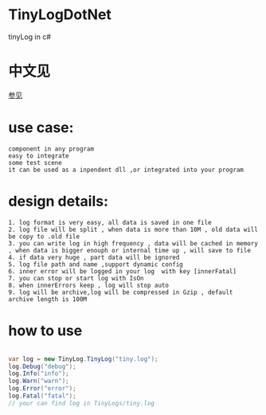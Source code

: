 ﻿# TinyLogDotNet
tinyLog in c#

# 中文见
[参见](https://github.com/apporoad/TinyLogDotNet/blob/master/README_CN.md "detail")

# use case:
	component in any program  
	easy to integrate  
	some test scene  
	it can be used as a inpendent dll ,or integrated into your program  

# design details:
	1. log format is very easy, all data is saved in one file  
	2. log file will be split , when data is more than 10M , old data will be copy to .old file  
	3. you can write log in high frequency , data will be cached in memory , when data is bigger enouph or internal time up , will save to file  
	4. if data very huge , part data will be ignored  
	5. log file path and name ,support dynamic config   
	6. inner error will be logged in your log  with key [innerFatal]
	7. you can stop or start log with IsOn  
	8. when innerErrors keep , log will stop auto 
	9. log will be archive,log will be compressed in Gzip , default archive length is 100M
# how to use

```c#

var log = new TinyLog.TinyLog("tiny.log");
log.Debug("debug");
log.Info("info");
log.Warn("warn");
log.Error("error");
log.Fatal("fatal");
// your can find log in TinyLogs/tiny.log

```
